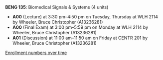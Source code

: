**BENG 135**: Biomedical Signals & Systems (4 units)

- **A00** (Lecture) at 3:30 pm–4:50 pm on Tuesday, Thursday at WLH 2114 by Wheeler, Bruce Christopher (A13236281)
- **A00** (Final Exam) at 3:00 pm–5:59 pm on Monday at WLH 2114 by Wheeler, Bruce Christopher (A13236281)
- **A01** (Discussion) at 11:00 am–11:50 am on Friday at CENTR 201 by Wheeler, Bruce Christopher (A13236281)

[Enrollment numbers over time](./BENG135.tsv)
